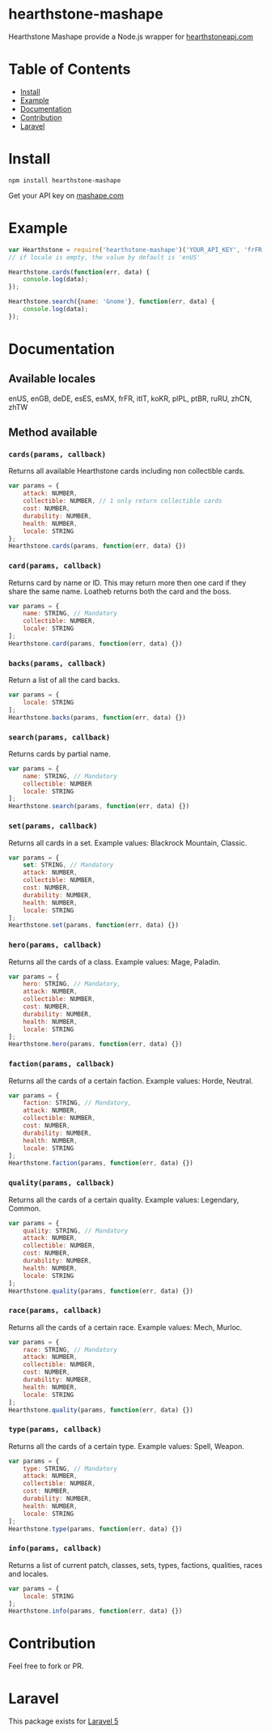 # hearthstone-mashape #

Hearthstone Mashape provide a Node.js wrapper for [hearthstoneapi.com](http://hearthstoneapi.com/)

# Table of Contents
* [Install](#install)
* [Example](#example)
* [Documentation](#documentation)
* [Contribution](#contribution)
* [Laravel](#laravel)

# <a name="install"></a>Install

```
npm install hearthstone-mashape
```

Get your API key on [mashape.com](https://market.mashape.com/dashboard)

# <a name="example"></a>Example

```javascript
var Hearthstone = require('hearthstone-mashape')('YOUR_API_KEY', 'frFR');
// if locale is empty, the value by default is 'enUS'

Hearthstone.cards(function(err, data) {
    console.log(data);
});

Hearthstone.search({name: 'Gnome'}, function(err, data) {
    console.log(data);
});
```

# <a name="documentation"></a>Documentation

## Available locales ##

enUS, enGB, deDE, esES, esMX, frFR, itIT, koKR, plPL, ptBR, ruRU, zhCN, zhTW

## Method available ##

### `cards(params, callback)` ###
Returns all available Hearthstone cards including non collectible cards.
```javascript
var params = {
    attack: NUMBER,
    collectible: NUMBER, // 1 only return collectible cards
    cost: NUMBER,
    durability: NUMBER,
    health: NUMBER,
    locale: STRING
};
Hearthstone.cards(params, function(err, data) {})
```

### `card(params, callback)` ###
Returns card by name or ID. This may return more then one card if they share the same name. Loatheb returns both the card and the boss.
```javascript
var params = {
    name: STRING, // Mandatory
    collectible: NUMBER,
    locale: STRING
];
Hearthstone.card(params, function(err, data) {})
```

### `backs(params, callback)` ###
Return a list of all the card backs.
```javascript
var params = {
    locale: STRING
];
Hearthstone.backs(params, function(err, data) {})
```

### `search(params, callback)` ###
Returns cards by partial name.
```javascript
var params = {
    name: STRING, // Mandatory
    collectible: NUMBER
    locale: STRING
];
Hearthstone.search(params, function(err, data) {})
```

### `set(params, callback)` ###
Returns all cards in a set. Example values: Blackrock Mountain, Classic.
```javascript
var params = {
    set: STRING, // Mandatory
    attack: NUMBER,
    collectible: NUMBER,
    cost: NUMBER,
    durability: NUMBER,
    health: NUMBER,
    locale: STRING
];
Hearthstone.set(params, function(err, data) {})
```

### `hero(params, callback)` ###
Returns all the cards of a class. Example values: Mage, Paladin.
```javascript
var params = {
    hero: STRING, // Mandatory,
    attack: NUMBER,
    collectible: NUMBER,
    cost: NUMBER,
    durability: NUMBER,
    health: NUMBER,
    locale: STRING
];
Hearthstone.hero(params, function(err, data) {})
```

### `faction(params, callback)` ###
Returns all the cards of a certain faction. Example values: Horde, Neutral.
```javascript
var params = {
    faction: STRING, // Mandatory,
    attack: NUMBER,
    collectible: NUMBER,
    cost: NUMBER,
    durability: NUMBER,
    health: NUMBER,
    locale: STRING
];
Hearthstone.faction(params, function(err, data) {})
```

### `quality(params, callback)` ###
Returns all the cards of a certain quality. Example values: Legendary, Common.
```javascript
var params = {
    quality: STRING, // Mandatory
    attack: NUMBER,
    collectible: NUMBER,
    cost: NUMBER,
    durability: NUMBER,
    health: NUMBER,
    locale: STRING
];
Hearthstone.quality(params, function(err, data) {})
```

### `race(params, callback)` ###
Returns all the cards of a certain race. Example values: Mech, Murloc.
```javascript
var params = {
    race: STRING, // Mandatory
    attack: NUMBER,
    collectible: NUMBER,
    cost: NUMBER,
    durability: NUMBER,
    health: NUMBER,
    locale: STRING
];
Hearthstone.quality(params, function(err, data) {})
```

### `type(params, callback)` ###
Returns all the cards of a certain type. Example values: Spell, Weapon.
```javascript
var params = {
    type: STRING, // Mandatory
    attack: NUMBER,
    collectible: NUMBER,
    cost: NUMBER,
    durability: NUMBER,
    health: NUMBER,
    locale: STRING
];
Hearthstone.type(params, function(err, data) {})
```

### `info(params, callback)` ###
Returns a list of current patch, classes, sets, types, factions, qualities, races and locales.
```javascript
var params = {
    locale: STRING
];
Hearthstone.info(params, function(err, data) {})
```

# <a name="contribution"></a>Contribution

Feel free to fork or PR.

# <a name="laravel"></a>Laravel

This package exists for [Laravel 5](https://github.com/Rtransat/hearthstone-api)